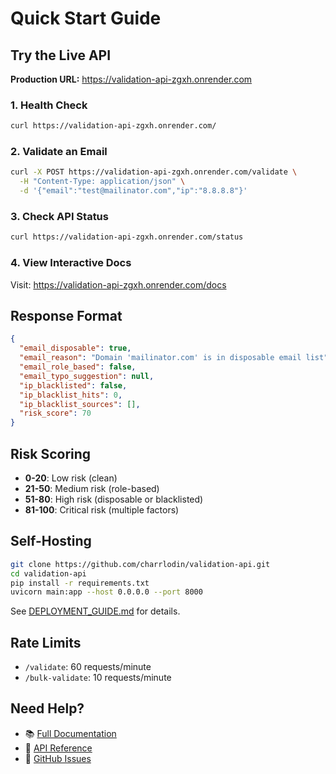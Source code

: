 # Quick Start Guide

## Try the Live API

**Production URL:** https://validation-api-zgxh.onrender.com

### 1. Health Check

```bash
curl https://validation-api-zgxh.onrender.com/
```

### 2. Validate an Email

```bash
curl -X POST https://validation-api-zgxh.onrender.com/validate \
  -H "Content-Type: application/json" \
  -d '{"email":"test@mailinator.com","ip":"8.8.8.8"}'
```

### 3. Check API Status

```bash
curl https://validation-api-zgxh.onrender.com/status
```

### 4. View Interactive Docs

Visit: https://validation-api-zgxh.onrender.com/docs

## Response Format

```json
{
  "email_disposable": true,
  "email_reason": "Domain 'mailinator.com' is in disposable email list",
  "email_role_based": false,
  "email_typo_suggestion": null,
  "ip_blacklisted": false,
  "ip_blacklist_hits": 0,
  "ip_blacklist_sources": [],
  "risk_score": 70
}
```

## Risk Scoring

- **0-20**: Low risk (clean)
- **21-50**: Medium risk (role-based)
- **51-80**: High risk (disposable or blacklisted)
- **81-100**: Critical risk (multiple factors)

## Self-Hosting

```bash
git clone https://github.com/charrlodin/validation-api.git
cd validation-api
pip install -r requirements.txt
uvicorn main:app --host 0.0.0.0 --port 8000
```

See [DEPLOYMENT_GUIDE.md](DEPLOYMENT_GUIDE.md) for details.

## Rate Limits

- `/validate`: 60 requests/minute
- `/bulk-validate`: 10 requests/minute

## Need Help?

- 📚 [Full Documentation](README.md)
- 🔧 [API Reference](https://validation-api-zgxh.onrender.com/docs)
- 💬 [GitHub Issues](https://github.com/charrlodin/validation-api/issues)
